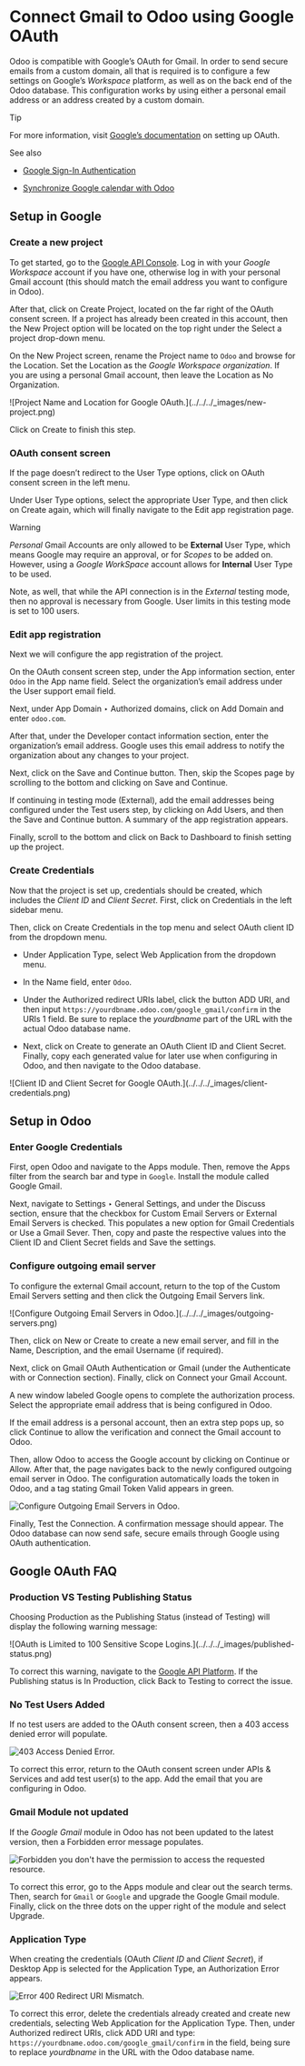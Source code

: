 # Connect Gmail to Odoo using Google OAuth

Odoo is compatible with Google’s OAuth for Gmail. In order to send secure
emails from a custom domain, all that is required is to configure a few
settings on Google’s _Workspace_ platform, as well as on the back end of the
Odoo database. This configuration works by using either a personal email
address or an address created by a custom domain.

Tip

For more information, visit [Google’s
documentation](https://support.google.com/cloud/answer/6158849) on setting up
OAuth.

See also

  * [Google Sign-In Authentication](../users/google.html)

  * [Synchronize Google calendar with Odoo](../../productivity/calendar/google.html)

## Setup in Google

### Create a new project

To get started, go to the [Google API
Console](https://console.developers.google.com). Log in with your _Google
Workspace_ account if you have one, otherwise log in with your personal Gmail
account (this should match the email address you want to configure in Odoo).

After that, click on Create Project, located on the far right of the OAuth
consent screen. If a project has already been created in this account, then
the New Project option will be located on the top right under the Select a
project drop-down menu.

On the New Project screen, rename the Project name to `Odoo` and browse for
the Location. Set the Location as the _Google Workspace organization_. If you
are using a personal Gmail account, then leave the Location as No
Organization.

![Project Name and Location for Google OAuth.](../../../_images/new-
project.png)

Click on Create to finish this step.

### OAuth consent screen

If the page doesn’t redirect to the User Type options, click on OAuth consent
screen in the left menu.

Under User Type options, select the appropriate User Type, and then click on
Create again, which will finally navigate to the Edit app registration page.

Warning

 _Personal_ Gmail Accounts are only allowed to be **External** User Type,
which means Google may require an approval, or for _Scopes_ to be added on.
However, using a _Google WorkSpace_ account allows for **Internal** User Type
to be used.

Note, as well, that while the API connection is in the _External_ testing
mode, then no approval is necessary from Google. User limits in this testing
mode is set to 100 users.

### Edit app registration

Next we will configure the app registration of the project.

On the OAuth consent screen step, under the App information section, enter
`Odoo` in the App name field. Select the organization’s email address under
the User support email field.

Next, under App Domain ‣ Authorized domains, click on Add Domain and enter
`odoo.com`.

After that, under the Developer contact information section, enter the
organization’s email address. Google uses this email address to notify the
organization about any changes to your project.

Next, click on the Save and Continue button. Then, skip the Scopes page by
scrolling to the bottom and clicking on Save and Continue.

If continuing in testing mode (External), add the email addresses being
configured under the Test users step, by clicking on Add Users, and then the
Save and Continue button. A summary of the app registration appears.

Finally, scroll to the bottom and click on Back to Dashboard to finish setting
up the project.

### Create Credentials

Now that the project is set up, credentials should be created, which includes
the _Client ID_ and _Client Secret_. First, click on Credentials in the left
sidebar menu.

Then, click on Create Credentials in the top menu and select OAuth client ID
from the dropdown menu.

  * Under Application Type, select Web Application from the dropdown menu.

  * In the Name field, enter `Odoo`.

  * Under the Authorized redirect URIs label, click the button ADD URI, and then input `https://yourdbname.odoo.com/google_gmail/confirm` in the URIs 1 field. Be sure to replace the _yourdbname_ part of the URL with the actual Odoo database name.

  * Next, click on Create to generate an OAuth Client ID and Client Secret. Finally, copy each generated value for later use when configuring in Odoo, and then navigate to the Odoo database.

![Client ID and Client Secret for Google OAuth.](../../../_images/client-
credentials.png)

## Setup in Odoo

### Enter Google Credentials

First, open Odoo and navigate to the Apps module. Then, remove the Apps filter
from the search bar and type in `Google`. Install the module called Google
Gmail.

Next, navigate to Settings ‣ General Settings, and under the Discuss section,
ensure that the checkbox for Custom Email Servers or External Email Servers is
checked. This populates a new option for Gmail Credentials or Use a Gmail
Sever. Then, copy and paste the respective values into the Client ID and
Client Secret fields and Save the settings.

### Configure outgoing email server

To configure the external Gmail account, return to the top of the Custom Email
Servers setting and then click the Outgoing Email Servers link.

![Configure Outgoing Email Servers in Odoo.](../../../_images/outgoing-
servers.png)

Then, click on New or Create to create a new email server, and fill in the
Name, Description, and the email Username (if required).

Next, click on Gmail OAuth Authentication or Gmail (under the Authenticate
with or Connection section). Finally, click on Connect your Gmail Account.

A new window labeled Google opens to complete the authorization process.
Select the appropriate email address that is being configured in Odoo.

If the email address is a personal account, then an extra step pops up, so
click Continue to allow the verification and connect the Gmail account to
Odoo.

Then, allow Odoo to access the Google account by clicking on Continue or
Allow. After that, the page navigates back to the newly configured outgoing
email server in Odoo. The configuration automatically loads the token in Odoo,
and a tag stating Gmail Token Valid appears in green.

![Configure Outgoing Email Servers in Odoo.](../../../_images/green-token.png)

Finally, Test the Connection. A confirmation message should appear. The Odoo
database can now send safe, secure emails through Google using OAuth
authentication.

## Google OAuth FAQ

### Production VS Testing Publishing Status

Choosing Production as the Publishing Status (instead of Testing) will display
the following warning message:

![OAuth is Limited to 100 Sensitive Scope Logins.](../../../_images/published-
status.png)

To correct this warning, navigate to the [Google API
Platform](https://console.cloud.google.com/apis/credentials/consent). If the
Publishing status is In Production, click Back to Testing to correct the
issue.

### No Test Users Added

If no test users are added to the OAuth consent screen, then a 403 access
denied error will populate.

![403 Access Denied Error.](../../../_images/403-error.png)

To correct this error, return to the OAuth consent screen under APIs &
Services and add test user(s) to the app. Add the email that you are
configuring in Odoo.

### Gmail Module not updated

If the _Google Gmail_ module in Odoo has not been updated to the latest
version, then a Forbidden error message populates.

![Forbidden you don't have the permission to access the requested
resource.](../../../_images/forbidden-error.png)

To correct this error, go to the Apps module and clear out the search terms.
Then, search for `Gmail` or `Google` and upgrade the Google Gmail module.
Finally, click on the three dots on the upper right of the module and select
Upgrade.

### Application Type

When creating the credentials (OAuth _Client ID_ and _Client Secret_), if
Desktop App is selected for the Application Type, an Authorization Error
appears.

![Error 400 Redirect URI Mismatch.](../../../_images/error-400.png)

To correct this error, delete the credentials already created and create new
credentials, selecting Web Application for the Application Type. Then, under
Authorized redirect URIs, click ADD URI and type:
`https://yourdbname.odoo.com/google_gmail/confirm` in the field, being sure to
replace _yourdbname_ in the URL with the Odoo database name.

